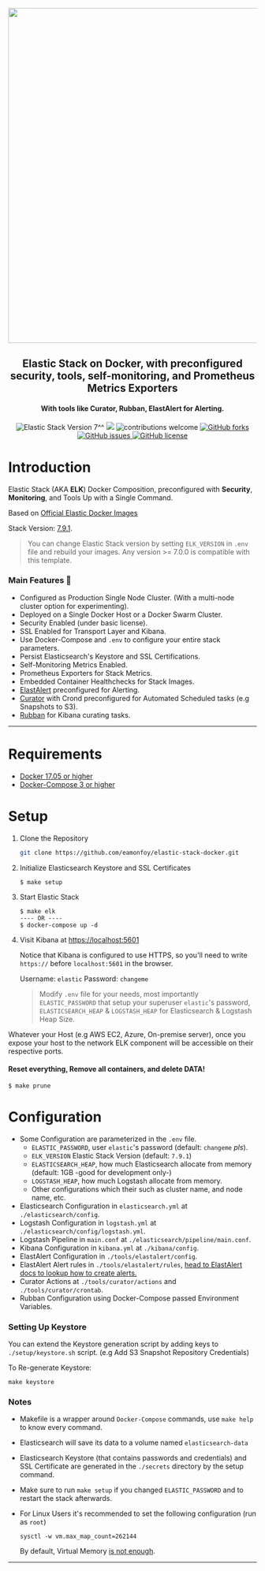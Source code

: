 <p align="center">
<img width="680px" src="https://user-images.githubusercontent.com/16992394/65840473-f70ca780-e319-11e9-9245-29ec0a8948d6.png">
</p>
<h2 align="center">Elastic Stack on Docker, with preconfigured security, tools, self-monitoring, and Prometheus Metrics Exporters</h2>
<h4 align="center">With tools like Curator, Rubban, ElastAlert for Alerting.</h4>
<p align="center">
   <a>
      <img src="https://img.shields.io/badge/Elastic%20Stack-7.9.1-blue?style=flat&logo=elasticsearch" alt="Elastic Stack Version 7^^">
   </a>
   <a>
      <img src="https://img.shields.io/github/v/tag/sherifabdlnaby/elastdocker?label=release&amp;sort=semver">
    </a>
   <a>
      <img src="https://img.shields.io/badge/contributions-welcome-brightgreen.svg?style=flat" alt="contributions welcome">
   </a>
   <a href="https://github.com/sherifabdlnaby/elastdocker/network">
      <img src="https://img.shields.io/github/forks/sherifabdlnaby/elastdocker.svg" alt="GitHub forks">
   </a>
   <a href="https://github.com/sherifabdlnaby/elastdocker/issues">
        <img src="https://img.shields.io/github/issues/sherifabdlnaby/elastdocker.svg" alt="GitHub issues">
   </a>
   <a href="https://raw.githubusercontent.com/sherifabdlnaby/elastdocker/blob/master/LICENSE">
      <img src="https://img.shields.io/badge/license-MIT-blue.svg" alt="GitHub license">
   </a>
</p>

# Introduction
Elastic Stack (AKA **ELK**) Docker Composition, preconfigured with **Security**, **Monitoring**, and Tools Up with a Single Command.

Based on [Official Elastic Docker Images](https://www.docker.elastic.co/)

Stack Version: [7.9.1](https://www.elastic.co/blog/elastic-stack-7-9-1-released).
> You can change Elastic Stack version by setting `ELK_VERSION` in `.env` file and rebuild your images. Any version >= 7.0.0 is compatible with this template.

### Main Features 📜

- Configured as Production Single Node Cluster. (With a multi-node cluster option for experimenting).
- Deployed on a Single Docker Host or a Docker Swarm Cluster.
- Security Enabled (under basic license).
- SSL Enabled for Transport Layer and Kibana.
- Use Docker-Compose and `.env` to configure your entire stack parameters.
- Persist Elasticsearch's Keystore and SSL Certifications.
- Self-Monitoring Metrics Enabled.
- Prometheus Exporters for Stack Metrics.
- Embedded Container Healthchecks for Stack Images.
- [ElastAlert](https://github.com/Yelp/elastalert) preconfigured for Alerting.
- [Curator](https://github.com/elastic/curator) with Crond preconfigured for Automated Scheduled tasks (e.g Snapshots to S3).
- [Rubban](https://github.com/sherifabdlnaby/rubban) for Kibana curating tasks.

-----

# Requirements

- [Docker 17.05 or higher](https://docs.docker.com/install/)
- [Docker-Compose 3 or higher](https://docs.docker.com/compose/install/)

# Setup

1. Clone the Repository
     ```bash
     git clone https://github.com/eamonfoy/elastic-stack-docker.git
     ```
    
2. Initialize Elasticsearch Keystore and SSL Certificates
    ```shell
    $ make setup
    ```
3. Start Elastic Stack
    ```shell
    $ make elk
    ---- OR ----
    $ docker-compose up -d
    ```
4. Visit Kibana at [https://localhost:5601](https://localhost:5601)

    Notice that Kibana is configured to use HTTPS, so you'll need to write `https://` before `localhost:5601` in the browser.

    Username: `elastic` Password: `changeme`

    > Modify `.env` file for your needs, most importantly `ELASTIC_PASSWORD` that setup your superuser `elastic`'s password, `ELASTICSEARCH_HEAP` & `LOGSTASH_HEAP` for Elasticsearch & Logstash Heap Size.

Whatever your Host (e.g AWS EC2, Azure, On-premise server), once you expose your host to the network ELK component will be accessible on their respective ports.

#### Reset everything, Remove all containers, and delete **DATA**!
```shell
$ make prune
```

</p>
</details>

# Configuration
* Some Configuration are parameterized in the `.env` file.
  * `ELASTIC_PASSWORD`, user `elastic`'s password (default: `changeme` _pls_).
  * `ELK_VERSION` Elastic Stack Version (default: `7.9.1`)
  * `ELASTICSEARCH_HEAP`, how much Elasticsearch allocate from memory (default: 1GB -good for development only-)
  * `LOGSTASH_HEAP`, how much Logstash allocate from memory.
  * Other configurations which their such as cluster name, and node name, etc.
* Elasticsearch Configuration in `elasticsearch.yml` at `./elasticsearch/config`.
* Logstash Configuration in `logstash.yml` at `./elasticsearch/config/logstash.yml`.
* Logstash Pipeline in `main.conf` at `./elasticsearch/pipeline/main.conf`.
* Kibana Configuration in `kibana.yml` at `./kibana/config`.
* ElastAlert Configuration in `./tools/elastalert/config`.
* ElastAlert Alert rules in `./tools/elastalert/rules`, [head to ElastAlert docs to lookup how to create alerts.](https://elastalert.readthedocs.io/en/latest/elastalert.html)
* Curator Actions at `./tools/curator/actions` and `./tools/curator/crontab`.
* Rubban Configuration using Docker-Compose passed Environment Variables.

### Setting Up Keystore
You can extend the Keystore generation script by adding keys to `./setup/keystore.sh` script. (e.g Add S3 Snapshot Repository Credentials)

To Re-generate Keystore:
```
make keystore
```
### Notes

- Makefile is a wrapper around `Docker-Compose` commands, use `make help` to know every command.

- Elasticsearch will save its data to a volume named `elasticsearch-data`

- Elasticsearch Keystore (that contains passwords and credentials) and SSL Certificate are generated in the `./secrets` directory by the setup command.

- Make sure to run `make setup` if you changed `ELASTIC_PASSWORD` and to restart the stack afterwards.

- For Linux Users it's recommended to set the following configuration (run as `root`)
    ```
    sysctl -w vm.max_map_count=262144
    ```
    By default, Virtual Memory [is not enough](https://www.elastic.co/guide/en/elasticsearch/reference/current/vm-max-map-count.html).

---------------------------


